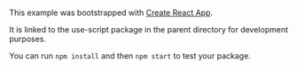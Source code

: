 This example was bootstrapped with [Create React App](https://github.com/facebook/create-react-app).

It is linked to the use-script package in the parent directory for development purposes.

You can run `npm install` and then `npm start` to test your package.
